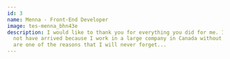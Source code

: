 ```yaml
---
id: 3
name: Menna - Front-End Developer
image: tes-menna_bhn43e
description: I would like to thank you for everything you did for me. I would
  not have arrived because I work in a large company in Canada without you. You
  are one of the reasons that I will never forget...
---
```

